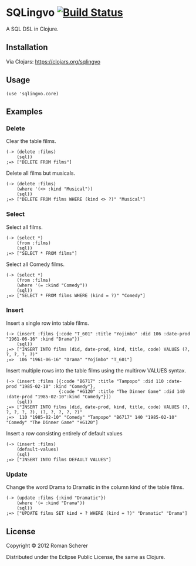 # SQLingvo [![Build Status](https://travis-ci.org/r0man/sqlingvo.png)](https://travis-ci.org/r0man/sqlingvo)

A SQL DSL in Clojure.

## Installation

Via Clojars: https://clojars.org/sqlingvo

## Usage

    (use 'sqlingvo.core)

## Examples

### Delete

Clear the table films.

    (-> (delete :films)
        (sql))
    ;=> ["DELETE FROM films"]

Delete all films but musicals.

    (-> (delete :films)
        (where '(<> :kind "Musical"))
        (sql))
    ;=> ["DELETE FROM films WHERE (kind <> ?)" "Musical"]

### Select

Select all films.

    (-> (select *)
        (from :films)
        (sql))
    ;=> ["SELECT * FROM films"]

Select all Comedy films.

    (-> (select *)
        (from :films)
        (where '(= :kind "Comedy"))
        (sql))
    ;=> ["SELECT * FROM films WHERE (kind = ?)" "Comedy"]

### Insert

Insert a single row into table films.

    (-> (insert :films {:code "T_601" :title "Yojimbo" :did 106 :date-prod "1961-06-16" :kind "Drama"})
        (sql))
    ;=> ["INSERT INTO films (did, date-prod, kind, title, code) VALUES (?, ?, ?, ?, ?)"
    ;=>  106 "1961-06-16" "Drama" "Yojimbo" "T_601"]

Insert multiple rows into the table films using the multirow VALUES syntax.

    (-> (insert :films [{:code "B6717" :title "Tampopo" :did 110 :date-prod "1985-02-10" :kind "Comedy"},
                        {:code "HG120" :title "The Dinner Game" :did 140 :date-prod "1985-02-10":kind "Comedy"}])
        (sql))
    ;=> ["INSERT INTO films (did, date-prod, kind, title, code) VALUES (?, ?, ?, ?, ?), (?, ?, ?, ?, ?)"
    ;=>  110 "1985-02-10" "Comedy" "Tampopo" "B6717" 140 "1985-02-10" "Comedy" "The Dinner Game" "HG120"]

Insert a row consisting entirely of default values

    (-> (insert :films)
        (default-values)
        (sql)
    ;=> ["INSERT INTO films DEFAULT VALUES"]

### Update

Change the word Drama to Dramatic in the column kind of the table films.

    (-> (update :films {:kind "Dramatic"})
        (where '(= :kind "Drama"))
        (sql))
    ;=> ["UPDATE films SET kind = ? WHERE (kind = ?)" "Dramatic" "Drama"]

## License

Copyright © 2012 Roman Scherer

Distributed under the Eclipse Public License, the same as Clojure.

